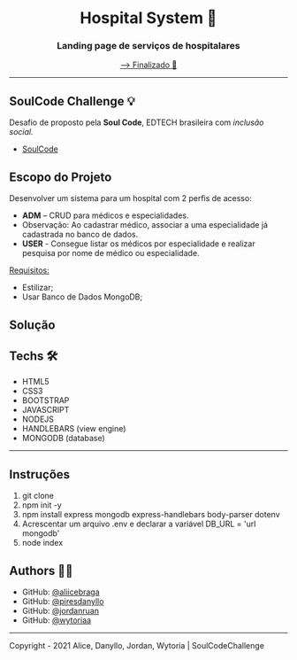<h1 align="center">Hospital System 💊</h1>
<h3 align="center">Landing page de serviços de hospitalares</h3>

<p align="center"><a href="https://medcrudg7-soulcode.herokuapp.com/" > --> Finalizado 🚀</a><ADM>

<!-- ![banner](https://github.com/jordanruan/centralcinema/blob/main/assets/mockup-desktop.png?raw=true) -->

---

## SoulCode Challenge 💡

Desafio de proposto pela <strong>Soul Code</strong>, EDTECH brasileira com <i>inclusão social.</i>

- <a href="https://soulcodeacademy.org/">SoulCode</a>

## Escopo do Projeto

Desenvolver um sistema para um hospital com 2 perfis de acesso:

<ul>
<li><strong>ADM</strong> – CRUD para médicos e especialidades.</li>

<li>Observação: Ao cadastrar médico, associar a uma especialidade já cadastrada no banco de dados.</li>

<li><strong>USER</strong> - Consegue listar os médicos por especialidade e realizar pesquisa por nome de médico ou especialidade.</li>
</ul>

<u>Requisitos:</u>

<ul>

<li>Estilizar;</li>
<li>Usar Banco de Dados MongoDB;</li>

</ul>

## Solução

## Techs 🛠

- HTML5
- CSS3
- BOOTSTRAP
- JAVASCRIPT
- NODEJS
- HANDLEBARS (view engine)
- MONGODB (database)

---

## Instruções

<ol>
<li>git clone</li>
<li>npm init -y</li>
<li>npm install express mongodb express-handlebars body-parser dotenv</li>
<li>Acrescentar um arquivo .env e declarar a variável DB_URL = 'url mongodb'</li>
<li>node index</li>
</ol>

## Authors 👨‍💻

- GitHub: [@aliicebraga](https://github.com/aliicebraga)
- GitHub: [@piresdanyllo](https://github.com/piresdanyllo)
- GitHub: [@jordanruan](https://github.com/jordanruan)
- GitHub: [@wytoriaa](https://github.com/wytoriaa)

---

Copyright - 2021 Alice, Danyllo, Jordan, Wytoria | SoulCodeChallenge
